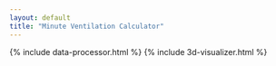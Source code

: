```yaml
---
layout: default
title: "Minute Ventilation Calculator"
---
```

<link rel="stylesheet" href="/info/_css/bigdata.css">

<div class="graph">
  {% include data-processor.html %}
  {% include 3d-visualizer.html %}

<script type="module">
  try {
    const container = document.getElementById('graph3d');
    container.classList.add('loading');
    
    console.log("Starting data load...");
    
    // 1. Check if DataVisualizer is available
    if (typeof DataVisualizer === 'undefined') {
      throw new Error('DataVisualizer class not loaded');
    }
    
    // 2. Fetch data
    const response = await fetch('/path/to/your/x_y_z_data.csv');
    if (!response.ok) {
      throw new Error(`HTTP error! status: ${response.status}`);
    }
    
    const csv = await response.text();
    console.log("CSV data loaded:", csv.substring(0, 100) + "..."); // Log first 100 chars
    
    // 3. Process data
    const data = processCSV(csv);
    if (!data || data.length === 0) {
      throw new Error('No data processed from CSV');
    }
    console.log(`Processed ${data.length} data points`);
    
    // 4. Create visualization
    new DataVisualizer('graph3d', data);
    container.classList.remove('loading');
    
  } catch (error) {
    console.error("Visualization error:", error);
    const container = document.getElementById('graph3d');
    container.classList.remove('loading');
    container.classList.add('error');
    container.setAttribute('data-error', `Error: ${error.message}`);
    
    // For more detailed debugging
    const debugInfo = document.createElement('div');
    debugInfo.style.color = 'black';
    debugInfo.style.padding = '10px';
    debugInfo.innerHTML = `
      <h3>Debug Information</h3>
      <p><strong>Error:</strong> ${error.message}</p>
      <p><strong>Stack:</strong> ${error.stack}</p>
      <p><strong>THREE available:</strong> ${typeof THREE}</p>
      <p><strong>DataVisualizer available:</strong> ${typeof DataVisualizer}</p>
    `;
    container.appendChild(debugInfo);
  }
</script>
